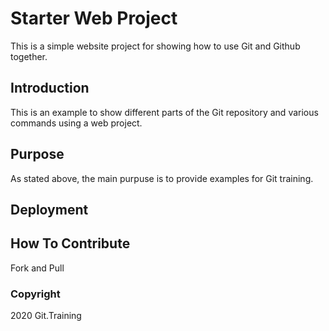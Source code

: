 # Starter Web Project 

This is a simple website project for showing how to use Git and Github together.

## Introduction

This is an example to show different parts of the Git repository and various commands using a web
project.

## Purpose

As stated above, the main purpuse is to provide examples for Git training.

## Deployment

## How To Contribute

Fork and Pull

### Copyright

2020 Git.Training


